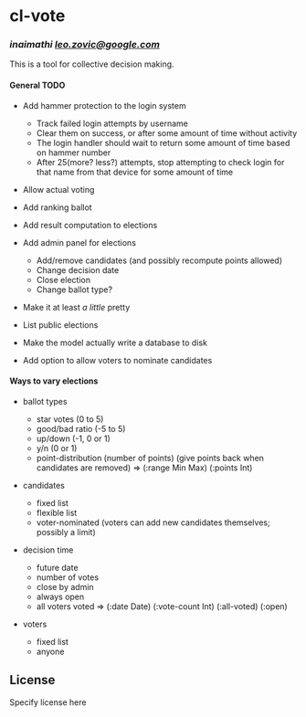 # cl-vote
### _inaimathi <leo.zovic@google.com>_

This is a tool for collective decision making.

#### General TODO

- Add hammer protection to the login system
	- Track failed login attempts by username
	- Clear them on success, or after some amount of time without activity
	- The login handler should wait to return some amount of time based on hammer number
	- After 25(more? less?) attempts, stop attempting to check login for that name from that device for some amount of time

- Allow actual voting

- Add ranking ballot

- Add result computation to elections

- Add admin panel for elections
	- Add/remove candidates (and possibly recompute points allowed)
	- Change decision date
	- Close election
	- Change ballot type?

- Make it at least _a little_ pretty

- List public elections

- Make the model actually write a database to disk

- Add option to allow voters to nominate candidates

#### Ways to vary elections
- ballot types
	- star votes (0 to 5)
	- good/bad ratio (-5 to 5)
	- up/down (-1, 0 or 1)
	- y/n (0 or 1)
	- point-distribution (number of points) (give points back when candidates are removed)
	=> (:range Min Max) (:points Int)

- candidates
	- fixed list
	- flexible list
	- voter-nominated (voters can add new candidates themselves; possibly a limit)

- decision time
	- future date
	- number of votes
	- close by admin
	- always open
	- all voters voted
	=> (:date Date) (:vote-count Int) (:all-voted) (:open)

- voters
	- fixed list
	- anyone

## License

Specify license here
